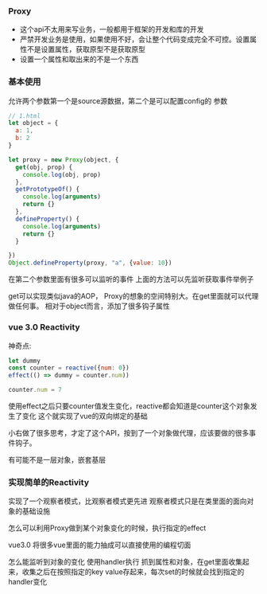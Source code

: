 ### Proxy
- 这个api不太用来写业务，一般都用于框架的开发和库的开发
- 严禁开发业务是使用，如果使用不好，会让整个代码变成完全不可控。设置属性不是设置属性，获取原型不是获取原型
- 设置一个属性和取出来的不是一个东西

### 基本使用
  允许两个参数第一个是source源数据，第二个是可以配置config的 参数
  ```js
  // 1.html
  let object = {
    a: 1,
    b: 2
  }

  let proxy = new Proxy(object, {
    get(obj, prop) {
      console.log(obj, prop)
    },
    getPrototypeOf() {
      console.log(arguments)
      return {}
    },
    defineProperty() {
      console.log(arguments)
      return {}
    }

  })
  Object.defineProperty(proxy, "a", {value: 10})
  ```
  在第二个参数里面有很多可以监听的事件 上面的方法可以先监听获取事件举例子

  get可以实现类似java的AOP， Proxy的想象的空间特别大。在get里面就可以代理做任何事。
  相对于object而言，添加了很多钩子属性


### vue 3.0 Reactivity

神奇点: 
```js
let dummy
const counter = reactive({num: 0})
effect(() => dummy = counter.num))

counter.num = 7
```

使用effect之后只要counter值发生变化，reactive都会知道是counter这个对象发生了变化
这个就实现了vue的双向绑定的基础

小右做了很多思考，才定了这个API，按到了一个对象做代理，应该要做的很多事件钩子。

有可能不是一层对象，嵌套基层

### 实现简单的Reactivity

实现了一个观察者模式，比观察者模式更先进
观察者模式只是在类里面的面向对象的基础设施

怎么可以利用Proxy做到某个对象变化的时候，执行指定的effect

vue3.0 将很多vue里面的能力抽成可以直接使用的编程切面

怎么能监听到对象的变化 使用handler执行 抓到属性和对象，在get里面收集起来，收集之后在按照指定的key value存起来，每次set的时候就会找到指定的handler变化